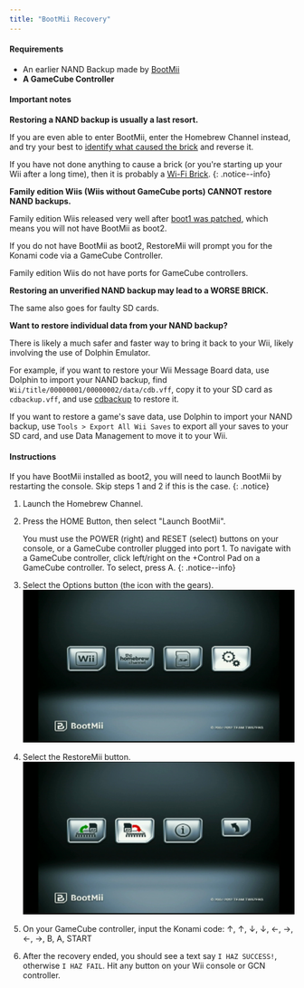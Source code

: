 ```yaml
---
title: "BootMii Recovery"
---
```


#### Requirements
* An earlier NAND Backup made by [BootMii](https://wii.guide/bootmii)
* **A GameCube Controller**

#### Important notes

**Restoring a NAND backup is usually a last resort.**

If you are even able to enter BootMii, enter the Homebrew Channel instead, and try your best to [identify what caused the brick](bricks) and reverse it.

If you have not done anything to cause a brick (or you're starting up your Wii after a long time), then it is probably a [Wi-Fi Brick](bricks#wi-fi-brick).
{: .notice--info}

**Family edition Wiis (Wiis without GameCube ports) CANNOT restore NAND backups.**

Family edition Wiis released very well after [boot1 was patched](https://wiibrew.org/wiki/Wii_Family_Edition#Changes_carried_over_from_previous_revisions), which means you will not have BootMii as boot2.

If you do not have BootMii as boot2, RestoreMii will prompt you for the Konami code via a GameCube Controller.

Family edition Wiis do not have ports for GameCube controllers.

**Restoring an unverified NAND backup may lead to a WORSE BRICK.**

The same also goes for faulty SD cards.

**Want to restore individual data from your NAND backup?**

There is likely a much safer and faster way to bring it back to your Wii, likely involving the use of Dolphin Emulator.

For example, if you want to restore your Wii Message Board data, use Dolphin to import your NAND backup, find `Wii/title/00000001/00000002/data/cdb.vff`, copy it to your SD card as `cdbackup.vff`, and use [cdbackup](https://oscwii.org/library/app/cdbackup) to restore it.

If you want to restore a game's save data, use Dolphin to import your NAND backup, use `Tools > Export All Wii Saves` to export all your saves to your SD card, and use Data Management to move it to your Wii.

#### Instructions

If you have BootMii installed as boot2, you will need to launch BootMii by restarting the console. Skip steps 1 and 2 if this is the case.
{: .notice}

1. Launch the Homebrew Channel.
1. Press the HOME Button, then select "Launch BootMii".

    You must use the POWER (right) and RESET (select) buttons on your console, or a GameCube controller plugged into port 1. To navigate with a GameCube controller, click left/right on the +Control Pad 
    on a GameCube controller. To select, press A.
    {: .notice--info}

1. Select the Options button (the icon with the gears).
    ![BootMii_Gears_Icon](/images/BootMii/BootMii_Gears_Icon.png)
1. Select the RestoreMii button.
    ![BootMii_Red_Arrow](/images/BootMii/BootMii_Red_Arrow.png)
1. On your GameCube controller, input the Konami code: ↑, ↑, ↓, ↓, ←, →, ←, →, B, A, START
1. After the recovery ended, you should see a text say `I HAZ SUCCESS!`, otherwise `I HAZ FAIL`. Hit any button on your Wii console or GCN controller.
